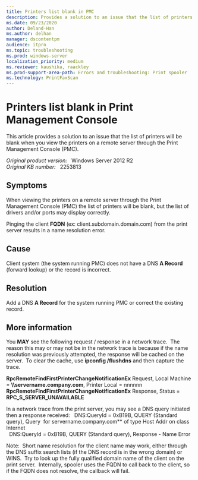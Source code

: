```yaml
---
title: Printers list blank in PMC
description: Provides a solution to an issue that the list of printers will be blank when you view the printers on a remote server through the Print Mangagement Console (PMC).
ms.date: 09/23/2020
author: Deland-Han 
ms.author: delhan
manager: dscontentpm
audience: itpro
ms.topic: troubleshooting
ms.prod: windows-server
localization_priority: medium
ms.reviewer: kaushika, raackley
ms.prod-support-area-path: Errors and troubleshooting: Print spooler
ms.technology: PrintFaxScan
---
```

# Printers list blank in Print Management Console

This article provides a solution to an issue that the list of printers will be blank when you view the printers on a remote server through the Print Management Console (PMC).

_Original product version:_ &nbsp; Windows Server 2012 R2  
_Original KB number:_ &nbsp; 2253813

## Symptoms

When viewing the printers on a remote server through the Print Management Console (PMC) the list of printers will be blank, but the list of drivers and/or ports may display correctly.

Pinging the client **FQDN** (ex: client.subdomain.domain.com) from the print server results in a name resolution error.

## Cause

Client system (the system running PMC) does not have a DNS **A Record** (forward lookup) or the record is incorrect.

## Resolution

Add a DNS **A Record** for the system running PMC or correct the existing record.

## More information

You **MAY** see the following request / response in a network trace.  The reason this may or may not be in the network trace is because if the name resolution was previously attempted, the response will be cached on the server.  To clear the cache, use **ipconfig /flushdns** and then capture the trace.

 **RpcRemoteFindFirstPrinterChangeNotificationEx** Request, Local Machine = **\\\\servername.company.com**, Printer Local = nnnnnn  
 **RpcRemoteFindFirstPrinterChangeNotificationEx** Response, Status = **RPC_S_SERVER_UNAVAILABLE**  

In a network trace from the print server, you may see a DNS query initiated then a response received:
  DNS:QueryId = 0xB19B, QUERY (Standard query), Query  for servername.company.com** of type Host Addr on class Internet  
  DNS:QueryId = 0xB19B, QUERY (Standard query), Response - Name Error

Note:  Short name resolution for the client name may work, either through the DNS suffix search lists (if the DNS record is in the wrong domain) or WINS.  Try to look up the fully qualified domain name of the client on the print server.  Internally, spooler uses the FQDN to call back to the client, so if the FQDN does not resolve, the callback will fail.
